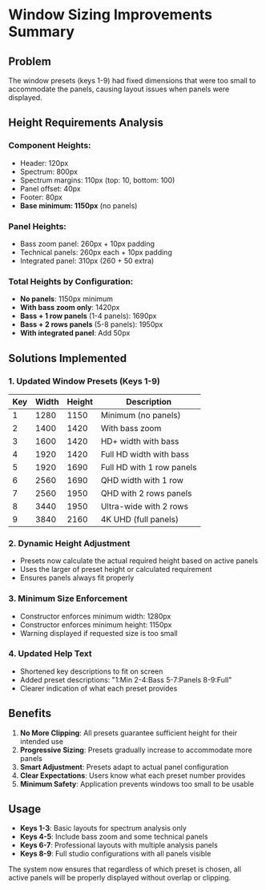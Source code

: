 # Window Sizing Improvements Summary

## Problem
The window presets (keys 1-9) had fixed dimensions that were too small to accommodate the panels, causing layout issues when panels were displayed.

## Height Requirements Analysis

### Component Heights:
- Header: 120px
- Spectrum: 800px
- Spectrum margins: 110px (top: 10, bottom: 100)
- Panel offset: 40px
- Footer: 80px
- **Base minimum: 1150px** (no panels)

### Panel Heights:
- Bass zoom panel: 260px + 10px padding
- Technical panels: 260px each + 10px padding
- Integrated panel: 310px (260 + 50 extra)

### Total Heights by Configuration:
- **No panels**: 1150px minimum
- **With bass zoom only**: 1420px
- **Bass + 1 row panels** (1-4 panels): 1690px
- **Bass + 2 rows panels** (5-8 panels): 1950px
- **With integrated panel**: Add 50px

## Solutions Implemented

### 1. Updated Window Presets (Keys 1-9)

| Key | Width  | Height | Description |
|-----|--------|--------|-------------|
| 1   | 1280   | 1150   | Minimum (no panels) |
| 2   | 1400   | 1420   | With bass zoom |
| 3   | 1600   | 1420   | HD+ width with bass |
| 4   | 1920   | 1420   | Full HD width with bass |
| 5   | 1920   | 1690   | Full HD with 1 row panels |
| 6   | 2560   | 1690   | QHD width with 1 row |
| 7   | 2560   | 1950   | QHD with 2 rows panels |
| 8   | 3440   | 1950   | Ultra-wide with 2 rows |
| 9   | 3840   | 2160   | 4K UHD (full panels) |

### 2. Dynamic Height Adjustment
- Presets now calculate the actual required height based on active panels
- Uses the larger of preset height or calculated requirement
- Ensures panels always fit properly

### 3. Minimum Size Enforcement
- Constructor enforces minimum width: 1280px
- Constructor enforces minimum height: 1150px
- Warning displayed if requested size is too small

### 4. Updated Help Text
- Shortened key descriptions to fit on screen
- Added preset descriptions: "1:Min 2-4:Bass 5-7:Panels 8-9:Full"
- Clearer indication of what each preset provides

## Benefits

1. **No More Clipping**: All presets guarantee sufficient height for their intended use
2. **Progressive Sizing**: Presets gradually increase to accommodate more panels
3. **Smart Adjustment**: Presets adapt to actual panel configuration
4. **Clear Expectations**: Users know what each preset number provides
5. **Minimum Safety**: Application prevents windows too small to be usable

## Usage

- **Keys 1-3**: Basic layouts for spectrum analysis only
- **Keys 4-5**: Include bass zoom and some technical panels
- **Keys 6-7**: Professional layouts with multiple analysis panels
- **Keys 8-9**: Full studio configurations with all panels visible

The system now ensures that regardless of which preset is chosen, all active panels will be properly displayed without overlap or clipping.